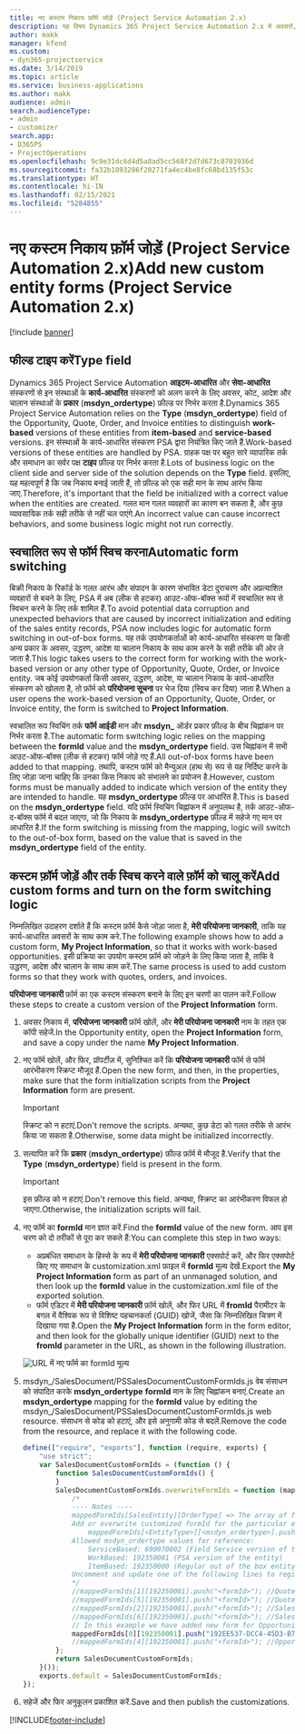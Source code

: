 ```yaml
---
title: नए कस्टम निकाय फ़ॉर्म जोड़ें (Project Service Automation 2.x)
description: यह विषय Dynamics 365 Project Service Automation 2.x में अवसरों, उद्धरणों, आदेशों या चालानों के लिए कस्टम निकाय फॉर्म को जोड़ने के बारे में जानकारी प्रदान करता है.
author: makk
manager: kfend
ms.custom:
- dyn365-projectservice
ms.date: 3/14/2019
ms.topic: article
ms.service: business-applications
ms.author: makk
audience: admin
search.audienceType:
- admin
- customizer
search.app:
- D365PS
- ProjectOperations
ms.openlocfilehash: 9c9e31dc6d4d5a8ad5cc568f2d7d673c8703936d
ms.sourcegitcommit: fa32b1893286f20271fa4ec4be8fc68bd135f53c
ms.translationtype: HT
ms.contentlocale: hi-IN
ms.lasthandoff: 02/15/2021
ms.locfileid: "5284855"
---
```

# <a name="add-new-custom-entity-forms-project-service-automation-2x"></a><span data-ttu-id="51e55-103">नए कस्टम निकाय फ़ॉर्म जोड़ें (Project Service Automation 2.x)</span><span class="sxs-lookup"><span data-stu-id="51e55-103">Add new custom entity forms (Project Service Automation 2.x)</span></span>

[!include [banner](../../includes/psa-now-project-operations.md)]

## <a name="type-field"></a><span data-ttu-id="51e55-104">फील्ड टाइप करें</span><span class="sxs-lookup"><span data-stu-id="51e55-104">Type field</span></span> 

<span data-ttu-id="51e55-105">Dynamics 365 Project Service Automation **आइटम-आधारित** और **सेवा-आधारित** संस्करणों से इन संस्थाओं के **कार्य-आधारित** संस्करणों को अलग करने के लिए अवसर, कोट, आदेश और चालान संस्थाओं के **प्रकार** (**msdyn\_ordertype**) फ़ील्ड पर निर्भर करता है.</span><span class="sxs-lookup"><span data-stu-id="51e55-105">Dynamics 365 Project Service Automation relies on the **Type** (**msdyn\_ordertype**) field of the Opportunity, Quote, Order, and Invoice entities to distinguish **work-based** versions of these entities from **item-based** and **service-based** versions.</span></span> <span data-ttu-id="51e55-106">इन संस्थाओं के कार्य-आधारित संस्करण PSA द्वारा नियंत्रित किए जाते हैं.</span><span class="sxs-lookup"><span data-stu-id="51e55-106">Work-based versions of these entities are handled by PSA.</span></span> <span data-ttu-id="51e55-107">ग्राहक पक्ष पर बहुत सारे व्यापारिक तर्क और समाधान का सर्वर पक्ष **टाइप** फ़ील्ड पर निर्भर करता है.</span><span class="sxs-lookup"><span data-stu-id="51e55-107">Lots of business logic on the client side and server side of the solution depends on the **Type** field.</span></span> <span data-ttu-id="51e55-108">इसलिए, यह महत्वपूर्ण है कि जब निकाय बनाई जाती हैं, तो फ़ील्ड को एक सही मान के साथ आरंभ किया जाए.</span><span class="sxs-lookup"><span data-stu-id="51e55-108">Therefore, it's important that the field be initialized with a correct value when the entities are created.</span></span> <span data-ttu-id="51e55-109">गलत मान गलत व्यवहारों का कारण बन सकता है, और कुछ व्यावसायिक तर्क सही तरीके से नहीं चल पाएंगे.</span><span class="sxs-lookup"><span data-stu-id="51e55-109">An incorrect value can cause incorrect behaviors, and some business logic might not run correctly.</span></span>

## <a name="automatic-form-switching"></a><span data-ttu-id="51e55-110">स्वचालित रूप से फॉर्म स्विच करना</span><span class="sxs-lookup"><span data-stu-id="51e55-110">Automatic form switching</span></span>

<span data-ttu-id="51e55-111">बिक्री निकाय के रिकॉर्ड के गलत आरंभ और संपादन के कारण संभावित डेटा दुराचरण और अप्रत्याशित व्यवहारों से बचने के लिए, PSA में अब (लीक से हटकर) आउट-ऑफ-बॉक्स रूपों में स्वचालित रूप से स्विचन करने के लिए तर्क शामिल हैं.</span><span class="sxs-lookup"><span data-stu-id="51e55-111">To avoid potential data corruption and unexpected behaviors that are caused by incorrect initialization and editing of the sales entity records, PSA now includes logic for automatic form switching in out-of-box forms.</span></span> <span data-ttu-id="51e55-112">यह तर्क उपयोगकर्ताओं को कार्य-आधारित संस्करण या किसी अन्य प्रकार के अवसर, उद्धरण, आदेश या चालान निकाय के साथ काम करने के सही तरीके की ओर ले जाता है.</span><span class="sxs-lookup"><span data-stu-id="51e55-112">This logic takes users to the correct form for working with the work-based version or any other type of Opportunity, Quote, Order, or Invoice entity.</span></span> <span data-ttu-id="51e55-113">जब कोई उपयोगकर्ता किसी अवसर, उद्धरण, आदेश, या चालान निकाय के कार्य-आधारित संस्करण को खोलता है, तो फ़ॉर्म को **परियोजना सूचना** पर भेज दिया (स्विच कर दिया) जाता है.</span><span class="sxs-lookup"><span data-stu-id="51e55-113">When a user opens the work-based version of an Opportunity, Quote, Order, or Invoice entity, the form is switched to **Project Information**.</span></span>

<span data-ttu-id="51e55-114">स्वचालित रूप स्विचिंग तर्क **फॉर्म आईडी** मान और **msdyn\_** ऑर्डर प्रकार फ़ील्ड के बीच चिह्नांकन पर निर्भर करता है.</span><span class="sxs-lookup"><span data-stu-id="51e55-114">The automatic form switching logic relies on the mapping between the **formId** value and the **msdyn\_ordertype** field.</span></span> <span data-ttu-id="51e55-115">उस चिह्नांकन में सभी आउट-ऑफ-बॉक्स (लीक से हटकर) फॉर्म जोड़े गए हैं.</span><span class="sxs-lookup"><span data-stu-id="51e55-115">All out-of-box forms have been added to that mapping.</span></span> <span data-ttu-id="51e55-116">तथापि, कस्टम फॉर्म को मैन्युअल (हाथ से) रूप से यह निर्दिष्ट करने के लिए जोड़ा जाना चाहिए कि उनका किस निकाय को संभालने का प्रयोजन है.</span><span class="sxs-lookup"><span data-stu-id="51e55-116">However, custom forms must be manually added to indicate which version of the entity they are intended to handle.</span></span> <span data-ttu-id="51e55-117">यह **msdyn\_ordertype** फ़ील्ड पर आधारित है.</span><span class="sxs-lookup"><span data-stu-id="51e55-117">This is based on the **msdyn\_ordertype** field.</span></span> <span data-ttu-id="51e55-118">यदि फ़ॉर्म स्विचिंग चिह्नांकन में अनुपलब्ध है, तर्क आउट-ऑफ-द-बॉक्स फॉर्म में बदल जाएगा, जो कि निकाय के **msdyn\_ordertype** फ़ील्ड में सहेजे गए मान पर आधारित है.</span><span class="sxs-lookup"><span data-stu-id="51e55-118">If the form switching is missing from the mapping, logic will switch to the out-of-box form, based on the value that is saved in the **msdyn\_ordertype** field of the entity.</span></span>

## <a name="add-custom-forms-and-turn-on-the-form-switching-logic"></a><span data-ttu-id="51e55-119">कस्टम फ़ॉर्म जोड़ें और तर्क स्विच करने वाले फ़ॉर्म को चालू करें</span><span class="sxs-lookup"><span data-stu-id="51e55-119">Add custom forms and turn on the form switching logic</span></span>

<span data-ttu-id="51e55-120">निम्नलिखित उदाहरण दर्शाते हैं कि कस्टम फ़ॉर्म कैसे जोड़ा जाता है, **मेरी परियोजना जानकारी**, ताकि यह कार्य-आधारित अवसरों के साथ काम करे.</span><span class="sxs-lookup"><span data-stu-id="51e55-120">The following example shows how to add a custom form, **My Project Information**, so that it works with work-based opportunities.</span></span> <span data-ttu-id="51e55-121">इसी प्रक्रिया का उपयोग कस्टम फ़ॉर्म को जोड़ने के लिए किया जाता है, ताकि वे उद्धरण, आदेश और चालान के साथ काम करें.</span><span class="sxs-lookup"><span data-stu-id="51e55-121">The same process is used to add custom forms so that they work with quotes, orders, and invoices.</span></span>

<span data-ttu-id="51e55-122">**परियोजना जानकारी** फ़ॉर्म का एक कस्टम संस्करण बनाने के लिए इन चरणों का पालन करें.</span><span class="sxs-lookup"><span data-stu-id="51e55-122">Follow these steps to create a custom version of the **Project Information** form.</span></span>

1. <span data-ttu-id="51e55-123">अवसर निकाय में, **परियोजना जानकारी** फ़ॉर्म खोलें, और **मेरी परियोजना जानकारी** नाम के तहत एक कॉपी सहेजें.</span><span class="sxs-lookup"><span data-stu-id="51e55-123">In the Opportunity entity, open the **Project Information** form, and save a copy under the name **My Project Information**.</span></span>
2. <span data-ttu-id="51e55-124">नए फॉर्म खोलें, और फिर, प्रॉपर्टीज़ में, सुनिश्चित करें कि **परियोजना जानकारी** फॉर्म से फॉर्म आरंभीकरण स्क्रिप्ट मौजूद हैं.</span><span class="sxs-lookup"><span data-stu-id="51e55-124">Open the new form, and then, in the properties, make sure that the form initialization scripts from the **Project Information** form are present.</span></span> 

    > [!IMPORTANT]
    > <span data-ttu-id="51e55-125">स्क्रिप्ट को न हटाएं.</span><span class="sxs-lookup"><span data-stu-id="51e55-125">Don't remove the scripts.</span></span> <span data-ttu-id="51e55-126">अन्यथा, कुछ डेटा को गलत तरीके से आरंभ किया जा सकता है.</span><span class="sxs-lookup"><span data-stu-id="51e55-126">Otherwise, some data might be initialized incorrectly.</span></span>

3. <span data-ttu-id="51e55-127">सत्यापित करें कि **प्रकार** (**msdyn\_ordertype**) फ़ील्ड फ़ॉर्म में मौजूद है.</span><span class="sxs-lookup"><span data-stu-id="51e55-127">Verify that the **Type** (**msdyn\_ordertype**) field is present in the form.</span></span> 

    > [!IMPORTANT]
    > <span data-ttu-id="51e55-128">इस फ़ील्ड को न हटाएं.</span><span class="sxs-lookup"><span data-stu-id="51e55-128">Don't remove this field.</span></span> <span data-ttu-id="51e55-129">अन्यथा, स्क्रिप्ट का आरंभीकरण विफल हो जाएगा.</span><span class="sxs-lookup"><span data-stu-id="51e55-129">Otherwise, the initialization scripts will fail.</span></span>

4. <span data-ttu-id="51e55-130">नए फॉर्म का **formId** मान ज्ञात करें.</span><span class="sxs-lookup"><span data-stu-id="51e55-130">Find the **formId** value of the new form.</span></span> <span data-ttu-id="51e55-131">आप इस चरण को दो तरीकों से पूरा कर सकते हैं:</span><span class="sxs-lookup"><span data-stu-id="51e55-131">You can complete this step in two ways:</span></span>

    - <span data-ttu-id="51e55-132">अप्रबंधित समाधान के हिस्से के रूप में **मेरी परियोजना जानकारी** एक्सपोर्ट करें, और फिर एक्सपोर्ट किए गए समाधान के customization.xml फ़ाइल में **formId** मूल्य देखें.</span><span class="sxs-lookup"><span data-stu-id="51e55-132">Export the **My Project Information** form as part of an unmanaged solution, and then look up the **formId** value in the customization.xml file of the exported solution.</span></span>
    - <span data-ttu-id="51e55-133">फॉर्म एडिटर में **मेरी परियोजना जानकारी** फ़ॉर्म खोलें, और फिर URL में **fromId** पैरामीटर के बगल में वैश्विक रूप से विशिष्ट पहचानकर्ता (GUID) खोजें, जैसा कि निम्नलिखित चित्रण में दिखाया गया है.</span><span class="sxs-lookup"><span data-stu-id="51e55-133">Open the **My Project Information** form in the form editor, and then look for the globally unique identifier (GUID) next to the **fromId** parameter in the URL, as shown in the following illustration.</span></span>

    ![URL में नए फॉर्म का formId मूल्य](media/how-to-add-custom-forms-in-v2.0.png)

5. <span data-ttu-id="51e55-135">msdyn\_/SalesDocument/PSSalesDocumentCustomFormIds.js वेब संसाधन को संपादित करके **msdyn\_ordertype** **formId** मान के लिए चिह्नांकन बनाएं.</span><span class="sxs-lookup"><span data-stu-id="51e55-135">Create an **msdyn\_ordertype** mapping for the **formId** value by editing the msdyn\_/SalesDocument/PSSalesDocumentCustomFormIds.js web resource.</span></span> <span data-ttu-id="51e55-136">संसाधन से कोड को हटाएं, और इसे अनुगामी कोड से बदलें.</span><span class="sxs-lookup"><span data-stu-id="51e55-136">Remove the code from the resource, and replace it with the following code.</span></span>

    ```javascript
    define(["require", "exports"], function (require, exports) {
        "use strict";
        var SalesDocumentCustomFormIds = (function () {
            function SalesDocumentCustomFormIds() {
            }
            SalesDocumentCustomFormIds.overwriteFormIds = function (mappedFormIds) {
                /*
                ---- Notes ----
                mappedFormIds[SalesEntity][OrderType] => The array of forms IDs that support particular entity and order type
                Add or overwrite customized formId for the particular entity and order type by calling:
                    mappedFormIds[<EntityType>][<msdyn_ordertype>].push("<formId>");
                Allowed msdyn_ordertype values for reference:
                    ServiceBased: 690970002 (Field Service version of the entity)
                    WorkBased: 192350001 (PSA version of the entity)
                    ItemBased: 192350000 (Regular out of the box entity)
                Uncomment and update one of the following lines to register custom PSA form for required entity:
                */      
                //mappedFormIds[1][192350001].push("<formId>"); //Quote
                //mappedFormIds[5][192350001].push("<formId>"); //Quote Line
                //mappedFormIds[2][192350001].push("<formId>"); //Sales Order
                //mappedFormIds[6][192350001].push("<formId>"); //Sales Order Line
                // In this example we have added new form for Opportunity
                mappedFormIds[0][192350001].push("192EE537-DCC4-45D3-B7AF-EA694B9113D2"); //Opportunity
                //mappedFormIds[4][192350001].push("<formId>"); //Opportunity Line
            };
            return SalesDocumentCustomFormIds;
        }());
        exports.default = SalesDocumentCustomFormIds;
    });
    ```

6. <span data-ttu-id="51e55-137">सहेजें और फिर अनुकूलन प्रकाशित करें.</span><span class="sxs-lookup"><span data-stu-id="51e55-137">Save and then publish the customizations.</span></span>


[!INCLUDE[footer-include](../../includes/footer-banner.md)]